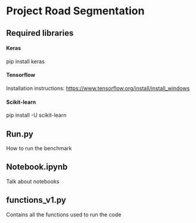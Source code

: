 # Project Road Segmentation

## Required libraries
#### Keras
pip install keras

#### Tensorflow
Installation instructions:
https://www.tensorflow.org/install/install_windows

#### Scikit-learn
pip install -U scikit-learn

## Run.py
How to run the benchmark

## Notebook.ipynb
Talk about notebooks

## functions_v1.py
Contains all the functions used to run the code




